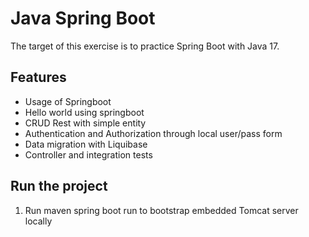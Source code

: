 # Java Spring Boot
The target of this exercise is to practice Spring Boot with Java 17.

## Features
- Usage of Springboot
- Hello world using springboot
- CRUD Rest with simple entity
- Authentication and Authorization through local user/pass form
- Data migration with Liquibase
- Controller and integration tests


## Run the project
1. Run maven spring boot run to bootstrap embedded Tomcat server locally


